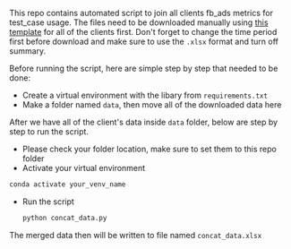 This repo contains automated script to join all clients fb_ads metrics for test_case usage. 
The files need to be downloaded manually using [this template](https://adsmanager.facebook.com/adsmanager/reporting/view?act=267439853604540&business_id=822980251078828&event_source=CLICK_CUSTOMIZE_REPORT&global_scope_id=822980251078828&selected_report_id=6637578216344&source=share&breakdown_regrouping=1&nav_source=no_referrer) for all of the clients first.
Don't forget to change the time period first before download and make sure to use the `.xlsx` format and turn off summary.

Before running the script, here are simple step by step that needed to be done:
- Create a virtual environment with the libary from `requirements.txt`
- Make a folder named `data`, then move all of the downloaded data here

After we have all of the client's data inside `data` folder, below are step by step to run the script.
-  Please check your folder location, make sure to set them to this repo folder
-  Activate your virtual environment
  ```cmd
  conda activate your_venv_name
  ```
- Run the script
  ```cmd
  python concat_data.py
  ```

The merged data then will be written to file named `concat_data.xlsx`
